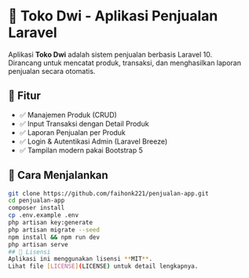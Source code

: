 # 🛒 Toko Dwi - Aplikasi Penjualan Laravel

Aplikasi **Toko Dwi** adalah sistem penjualan berbasis Laravel 10.  
Dirancang untuk mencatat produk, transaksi, dan menghasilkan laporan penjualan secara otomatis.

## 🚀 Fitur

- ✅ Manajemen Produk (CRUD)
- ✅ Input Transaksi dengan Detail Produk
- ✅ Laporan Penjualan per Produk
- ✅ Login & Autentikasi Admin (Laravel Breeze)
- ✅ Tampilan modern pakai Bootstrap 5

## 🧪 Cara Menjalankan

```bash
git clone https://github.com/faihonk221/penjualan-app.git
cd penjualan-app
composer install
cp .env.example .env
php artisan key:generate
php artisan migrate --seed
npm install && npm run dev
php artisan serve
## 📄 Lisensi
Aplikasi ini menggunakan lisensi **MIT**.  
Lihat file [LICENSE](LICENSE) untuk detail lengkapnya.
